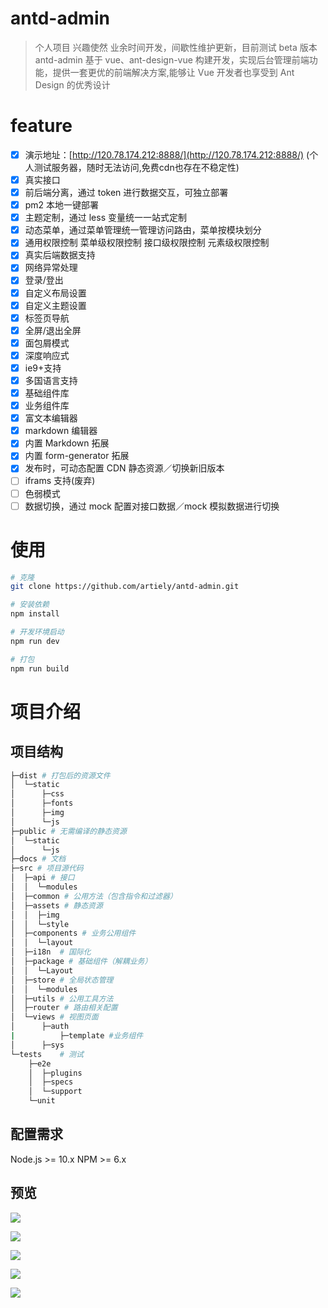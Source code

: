 # antd-admin

> 个人项目 兴趣使然 业余时间开发，间歇性维护更新，目前测试 beta 版本
> antd-admin 基于 vue、ant-design-vue 构建开发，实现后台管理前端功能，提供一套更优的前端解决方案,能够让 Vue 开发者也享受到 Ant Design 的优秀设计

# feature

- [x] 演示地址：[http://120.78.174.212:8888/](http://120.78.174.212:8888/) (个人测试服务器，随时无法访问,免费cdn也存在不稳定性)
- [x] 真实接口
- [x] 前后端分离，通过 token 进行数据交互，可独立部署
- [x] pm2 本地一键部署
- [x] 主题定制，通过 less 变量统一一站式定制
- [x] 动态菜单，通过菜单管理统一管理访问路由，菜单按模块划分
- [x] 通用权限控制
      菜单级权限控制
      接口级权限控制
      元素级权限控制
- [x] 真实后端数据支持
- [x] 网络异常处理
- [x] 登录/登出
- [x] 自定义布局设置
- [x] 自定义主题设置
- [x] 标签页导航
- [x] 全屏/退出全屏
- [x] 面包屑模式
- [x] 深度响应式
- [x] ie9+支持
- [x] 多国语言支持
- [x] 基础组件库
- [x] 业务组件库
- [x] 富文本编辑器
- [x] markdown 编辑器
- [x] 内置 Markdown 拓展
- [x] 内置 form-generator 拓展
- [x] 发布时，可动态配置 CDN 静态资源／切换新旧版本
- [ ] iframs 支持(废弃)
- [ ] 色弱模式
- [ ] 数据切换，通过 mock 配置对接口数据／mock 模拟数据进行切换

# 使用

``` bash
# 克隆
git clone https://github.com/artiely/antd-admin.git

# 安装依赖
npm install

# 开发环境启动
npm run dev

# 打包
npm run build

```

# 项目介绍

## 项目结构

``` bash
├─dist # 打包后的资源文件
│  └─static
│      ├─css
│      ├─fonts
│      ├─img
│      └─js
├─public # 无需编译的静态资源
│  └─static
│      └─js
├─docs # 文档
├─src # 项目源代码
│  ├─api # 接口
│  │  └─modules
│  ├─common # 公用方法（包含指令和过滤器）
│  ├─assets # 静态资源
│  │  ├─img
│  │  └─style
│  ├─components # 业务公用组件
│  │  └─layout
│  ├─i18n  # 国际化
│  ├─package # 基础组件（解耦业务）
│  │  └─Layout
│  ├─store # 全局状态管理
│  │  └─modules
│  ├─utils # 公用工具方法
│  ├─router # 路由相关配置
│  └─views # 视图页面
│      ├─auth
|          ├─template #业务组件
│      ├─sys
└─tests    # 测试
    ├─e2e
    │  ├─plugins
    │  ├─specs
    │  └─support
    └─unit
```

## 配置需求

Node.js >= 10.x
NPM >= 6.x

## 预览

![](./docs/.vuepress/public/img/1.png)

![](./docs/.vuepress/public/img/2.png)

![](./docs/.vuepress/public/img/3.png)

![](./docs/.vuepress/public/img/4.png)

![](./docs/.vuepress/public/img/5.png)